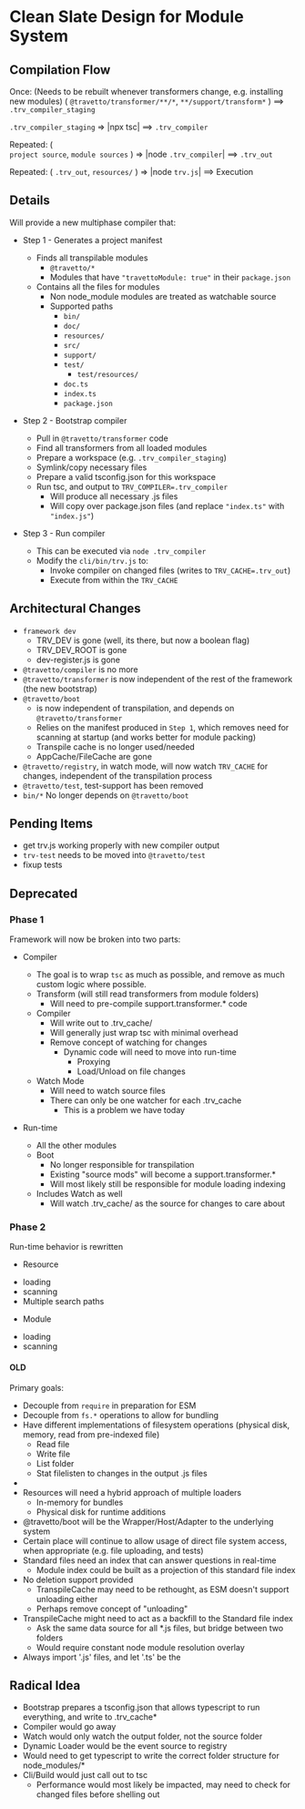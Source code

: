 # Clean Slate Design for Module System

## Compilation Flow
Once: (Needs to be rebuilt whenever transformers change, e.g. installing new modules)
   (
      `@travetto/transformer/**/*`,
      `**/support/transform*`
   ) ==> `.trv_compiler_staging` 

   `.trv_compiler_staging` => |npx tsc| ==> `.trv_compiler`

Repeated:
   (  
      `project source`,
      `module sources`
   )
   => |node `.trv_compiler`| ==> `.trv_out`

Repeated:
   (
      `.trv_out`,
      `resources/`
   ) => |node `trv.js`| ==> Execution

## Details
Will provide a new multiphase compiler that:
* Step 1 - Generates a project manifest
   - Finds all transpilable modules
      - `@travetto/*`
      - Modules that have `"travettoModule: true"` in their `package.json`
   - Contains all the files for modules
      - Non node_module modules are treated as watchable source
      - Supported paths
        * `bin/`
        * `doc/`
        * `resources/`
        * `src/` 
        * `support/`
        * `test/`
          * `test/resources/`
        * `doc.ts`
        * `index.ts`
        * `package.json`
* Step 2 - Bootstrap compiler
  - Pull in `@travetto/transformer` code
  - Find all transformers from all loaded modules
  - Prepare a workspace (e.g. `.trv_compiler_staging`)
  - Symlink/copy necessary files
  - Prepare a valid tsconfig.json for this workspace
  - Run tsc, and output to `TRV_COMPILER=.trv_compiler`
     * Will produce all necessary .js files
     * Will copy over package.json files (and replace `"index.ts"` with `"index.js"`)

* Step 3 - Run compiler
  - This can be executed via `node .trv_compiler`
  - Modify the `cli/bin/trv.js` to:
     * Invoke compiler on changed files (writes to `TRV_CACHE=.trv_out`)
     * Execute from within the `TRV_CACHE`

## Architectural Changes
* `framework dev`
   * TRV_DEV is gone (well, its there, but now a boolean flag)
   * TRV_DEV_ROOT is gone
   * dev-register.js is gone   
* `@travetto/compiler` is no more
* `@travetto/transformer` is now independent of the rest of the framework (the new bootstrap)
* `@travetto/boot` 
   - is now independent of transpilation, and depends on `@travetto/transformer`
   - Relies on the manifest produced in `Step 1`, which removes need for scanning at startup (and works better for module packing)
   - Transpile cache is no longer used/needed
   - AppCache/FileCache are gone
* `@travetto/registry`, in watch mode, will now watch `TRV_CACHE` for changes, independent of the transpilation process
* `@travetto/test`, test-support has been removed
* `bin/*` No longer depends on `@travetto/boot`


## Pending Items
- get trv.js working properly with new compiler output
- `trv-test` needs to be moved into `@travetto/test`
- fixup tests


## Deprecated

### Phase 1
Framework will now be broken into two parts:
* Compiler
  - The goal is to wrap `tsc` as much as possible, and remove as much custom logic where possible.
  - Transform (will still read transformers from module folders)
    - Will need to pre-compile support.transformer.* code
  - Compiler 
    - Will write out to .trv_cache/<full path>
    - Will generally just wrap tsc with minimal overhead
    - Remove concept of watching for changes
       - Dynamic code will need to move into run-time
         - Proxying
         - Load/Unload on file changes
  - Watch Mode
    - Will need to watch source files
    - There can only be one watcher for each .trv_cache
       * This is a problem we have today

* Run-time
  - All the other modules
  - Boot
    - No longer responsible for transpilation
    - Existing "source mods" will become a support.transformer.*
    - Will most likely still be responsible for module loading indexing
  - Includes Watch as well
    * Will watch .trv_cache/<full path> as the source for changes to care about


### Phase 2
Run-time behavior is rewritten
  - Resource 
   * loading
   * scanning
   * Multiple search paths
  - Module 
   * loading
   * scanning






















#### OLD
Primary goals:
* Decouple from `require` in preparation for ESM
* Decouple from `fs.*` operations to allow for bundling
* Have different implementations of filesystem operations (physical disk, memory, read from pre-indexed file)
   * Read file
   * Write file
   * List folder
   * Stat filelisten to changes in the output .js files
* 
* Resources will need a hybrid approach of multiple loaders
   * In-memory for bundles
   * Physical disk for runtime additions
* @travetto/boot will be the Wrapper/Host/Adapter to the underlying system
* Certain place will continue to allow usage of direct file system access, when appropriate (e.g. file uploading, and tests)
* Standard files need an index that can answer questions in real-time
   * Module index could be built as a projection of this standard file index
* No deletion support provided
   * TranspileCache may need to be rethought, as ESM doesn't support unloading either
   * Perhaps remove concept of "unloading"
* TranspileCache might need to act as a backfill to the Standard file index
   * Ask the same data source for all *.js files, but bridge between two folders
   * Would require constant node module resolution overlay
* Always import '.js' files, and let '.ts' be the 

## Radical Idea
* Bootstrap prepares a tsconfig.json that allows typescript to run everything, and write to .trv_cache*
* Compiler would go away
* Watch would only watch the output folder, not the source folder
* Dynamic Loader would be the event source to registry
* Would need to get typescript to write the correct folder structure for node_modules/*
* Cli/Build would just call out to tsc
   * Performance would most likely be impacted, may need to check for changed files before shelling out